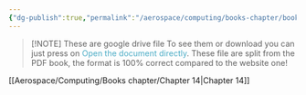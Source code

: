 ```yaml
---
{"dg-publish":true,"permalink":"/aerospace/computing/books-chapter/book-chapters/","noteIcon":"","created":"2025-10-05T23:30:54.211-04:00"}
---
```



> [!NOTE] These are google drive file
> To see them or download you can just press on <font color="#4bacc6">Open the document directly</font>. 
> These file are split from the PDF book, the format is 100% correct compared to the website one!

[[Aerospace/Computing/Books chapter/Chapter 14\|Chapter 14]]

